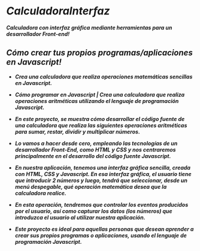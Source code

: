 # _CalculadoraInterfaz_
**_Calculadora con interfaz gráfica mediante herramientas para un desarrollador Front-end!_**

## _Cómo crear tus propios programas/aplicaciones en Javascript!_
- **_Crea una calculadora que realiza operaciones matemáticas sencillas en Javascript._**
- **_Cómo programar en Javascript | Crea una calculadora que realiza operaciones aritméticas utilizando el lenguaje de programación Javascript._**

- **_En este proyecto, se muestra cómo desarrollar el código fuente de una calculadora que realiza las siguientes operaciones aritméticas para sumar, restar, dividir y multiplicar números._**
- **_Lo vamos a hacer desde cero, empleando las tecnologías de un desarrollador Front-End, como HTML y CSS y nos centraremos principalmente en el desarrollo del código fuente Javascript._**
- **_En nuestra aplicación, tenemos una interfaz gráfica sencilla, creada con HTML, CSS y Javascript. En esa interfaz gráfica, el usuario tiene que introducir 2 números y luego, tendrá que seleccionar, desde un menú despegable, qué operación matemática desea que la calculadora realice._**
- **_En esta operación, tendremos que controlar los eventos producidos por el usuario, así como capturar los datos (los números) que introduzca el usuario al utilizar nuestra aplicación._**
- **_Este proyecto es ideal para aquellas personas que desean aprender a crear sus propios programas o aplicaciones, usando el lenguaje de programación Javascript._**
